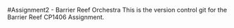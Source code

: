 #Assignment2 - Barrier Reef Orchestra
This is the version control git for the Barrier Reef CP1406 Assignment.
